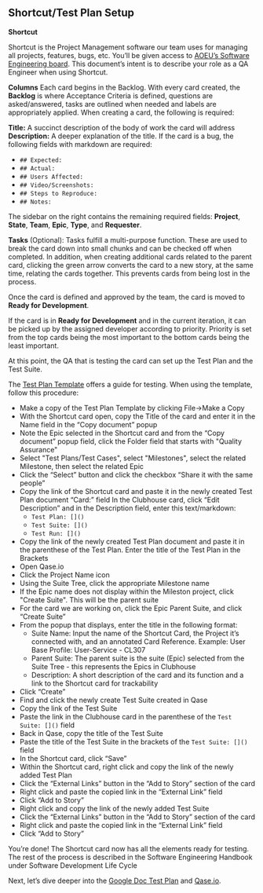 ## Shortcut/Test Plan Setup

**Shortcut**

Shortcut is the Project Management software our team uses for managing all projects, features, bugs, etc.
You’ll be given access to [AOEU’s Software Engineering board](https://app.shortcut.com/aoeu-se/stories/space/126/everything). This document’s intent is to describe your role as a QA Engineer when using Shortcut.

**Columns**
Each card begins in the Backlog. With every card created, the **Backlog** is where Acceptance Criteria is defined, questions are asked/answered, tasks are outlined when needed and labels are appropriately applied.
When creating a card, the following is required:

**Title:** A succinct description of the body of work the card will address
**Description:** A deeper explanation of the title.
If the card is a bug, the following fields with markdown are required:
* `## Expected:`
* `## Actual:`
* `## Users Affected:`
* `## Video/Screenshots:`
* `## Steps to Reproduce:`
* `## Notes:`

The sidebar on the right contains the remaining required fields: **Project**, **State**, **Team**, **Epic**, **Type**, and **Requester**.

**Tasks** (Optional): Tasks fulfill a multi-purpose function. These are used to break the card down into small chunks and can be checked off when completed. In addition, when creating additional cards related to the parent card, clicking the green arrow converts the card to a new story, at the same time, relating the cards together. This prevents cards from being lost in the process.

Once the card is defined and approved by the team, the card is moved to **Ready for Development**.

If the card is in **Ready for Development** and in the current iteration, it can be picked up by the assigned developer according to priority. Priority is set from the top cards being the most important to the bottom cards being the least important.

At this point, the QA that is testing the card can set up the Test Plan and the Test Suite.

The [Test Plan Template](https://docs.google.com/document/d/1x9SMIE0oQKkLs-1dHojrDUh6BS22avjVVF3_PWhC9rM/edit#heading=h.1suokh672aje) offers a guide for testing. When using the template, follow this procedure:

* Make a copy of the Test Plan Template by clicking File->Make a Copy
* With the Shortcut card open, copy the Title of the card and enter it in the Name field in the “Copy document” popup
* Note the Epic selected in the Shortcut card and from the “Copy document” popup field, click the Folder field that starts with "Quality Assurance"
* Select "Test Plans/Test Cases", select "Milestones", select the related Milestone, then select the related Epic
* Click the “Select” button and click the checkbox “Share it with the same people”
* Copy the link of the Shortcut card and paste it in the newly created Test Plan document “Card:” field
In the Clubhouse card, click “Edit Description” and in the Description field, enter this text/markdown:
  * `Test Plan: []()`
  * `Test Suite: []()`
  * `Test Run: []()`
* Copy the link of the newly created Test Plan document and paste it in the parenthese of the Test Plan. Enter the title of the Test Plan in the Brackets
* Open Qase.io
* Click the Project Name icon
* Using the Suite Tree, click the appropriate Milestone name
* If the Epic name does not display within the Mileston project, click "Create Suite". This will be the parent suite
* For the card we are working on, click the Epic Parent Suite, and click “Create Suite”
* From the popup that displays, enter the title in the following format:
  * Suite Name: Input the name of the Shortcut Card, the Project it’s connected with, and an annotated Card Reference. Example: User Base Profile: User-Service - CL307
  * Parent Suite: The parent suite is the suite (Epic) selected from the Suite Tree - this represents the Epics in Clubhouse
  * Description: A short description of the card and its function and a link to the Shortcut card for trackability
* Click “Create”
* Find and click the newly create Test Suite created in Qase
* Copy the link of the Test Suite
* Paste the link in the Clubhouse card in the parenthese of the `Test Suite: []()` field
* Back in Qase, copy the title of the Test Suite
* Paste the title of the Test Suite in the brackets of the `Test Suite: []()` field
* In the Shortcut card, click “Save”
* Within the Shortcut card, right click and copy the link of the newly added Test Plan
* Click the “External Links” button in the “Add to Story” section of the card
* Right click and paste the copied link in the “External Link” field
* Click “Add to Story”
* Right click and copy the link of the newly added Test Suite
* Click the “External Links” button in the “Add to Story” section of the card
* Right click and paste the copied link in the “External Link” field
* Click “Add to Story”

You’re done! The Shortcut card now has all the elements ready for testing.
The rest of the process is described in the Software Engineering Handbook under Software Development Life Cycle

Next, let’s dive deeper into the [Google Doc Test Plan](https://docs.google.com/document/d/1Rr6l4KkTMogOi4Fb_RKZmrXbzWrQZ1rOvgfJ0TFE_GI/edit?usp=sharing) and [Qase.io](https://docs.google.com/document/d/1zoGb8P-twZB3zve8VUTnuSgPgBR-PYYIPT7l2EnOmKI/edit?usp=sharing).
